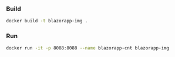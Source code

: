 
### Build
```bash
docker build -t blazorapp-img .
```

### Run
```bash
docker run -it -p 8088:8088 --name blazorapp-cnt blazorapp-img
```